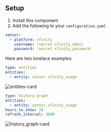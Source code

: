 ## Setup
1. Install this component
2. Add the following to your `configuration.yaml` 

```yaml
sensor:
  - platform: xfinity
    username: !secret xfinity_email
    password: !secret xfinity_password
```

Here are two lovelace examples:

```yaml
type: entities
entities:
  - entity: sensor.xfinity_usage
```
![entities-card](https://github.com/robert-alfaro/xfinity-usage/raw/master/images/entities-card.png)


```yaml
type: history-graph
entities:
  - entity: sensor.xfinity_usage
hours_to_show: 24
refresh_interval: 3600
```
![history_graph-card](https://github.com/robert-alfaro/xfinity-usage/raw/master/images/history_graph-card.png)
